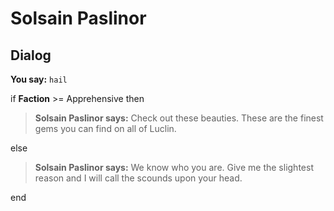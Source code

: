 # Solsain Paslinor
## Dialog

**You say:** `hail`



if **Faction** >= Apprehensive then



>**Solsain Paslinor says:** Check out these beauties.  These are the finest gems you can find on all of Luclin.


else



>**Solsain Paslinor says:** We know who you are.  Give me the slightest reason and I will call the scounds upon your head.

end